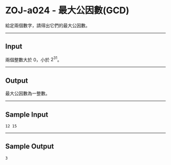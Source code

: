# ZOJ-a024 - 最大公因數(GCD)

給定兩個數字，請得出它們的最大公因數。

---
## Input

兩個整數大於 $0$，小於 $2^{31}$。

---
## Output

最大公因數為一整數。

---
## Sample Input

```
12 15
```

---
## Sample Output

```
3
```